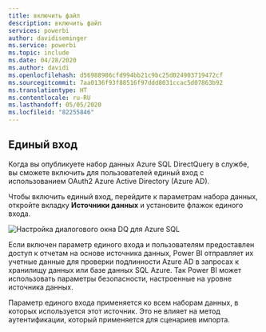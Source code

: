 ```yaml
---
title: включить файл
description: включить файл
services: powerbi
author: davidiseminger
ms.service: powerbi
ms.topic: include
ms.date: 04/28/2020
ms.author: davidi
ms.openlocfilehash: d56988986cfd994bb21c9bc25d024903719472cf
ms.sourcegitcommit: 7aa0136f93f88516f97ddd8031ccac5d07863b92
ms.translationtype: HT
ms.contentlocale: ru-RU
ms.lasthandoff: 05/05/2020
ms.locfileid: "82255846"
---
```

## <a name="single-sign-on"></a>Единый вход

Когда вы опубликуете набор данных Azure SQL DirectQuery в службе, вы сможете включить для пользователей единый вход с использованием OAuth2 Azure Active Directory (Azure AD).

Чтобы включить единый вход, перейдите к параметрам набора данных, откройте вкладку **Источники данных** и установите флажок единого входа.

![Настройка диалогового окна DQ для Azure SQL](media/direct-query-sso/sso-dialog.png)

Если включен параметр единого входа и пользователям предоставлен доступ к отчетам на основе источника данных, Power BI отправляет их учетные данные для проверки подлинности Azure AD в запросах к хранилищу данных или базе данных SQL Azure. Так Power BI может использовать параметры безопасности, настроенные на уровне источника данных.

Параметр единого входа применяется ко всем наборам данных, в которых используется этот источник. Это не влияет на метод аутентификации, который применяется для сценариев импорта.

